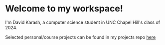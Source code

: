 # Welcome to my workspace!

I'm David Karash, a computer science student in UNC Chapel Hill's class of 2024.

Selected personal/course projects can be found in my projects repo [here](https://github.com/davidkarash/davidsProjects)
